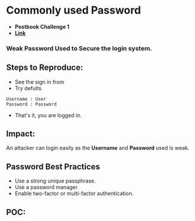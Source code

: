 # Commonly used Password

* **Postbook Challenge 1**
* **[Link](http://34.94.3.143/6ebb71d6f6/index.php?page=sign_in.php)**

### Weak Password Used to Secure the login system.

## Steps to Reproduce: 

- See the sign in from
- Try defults
```
Username : User
Password : Password
```
- That's it, you are logged in.

## Impact: 

An attacker can login easily as the **Username** and **Password** used is weak.

## Password Best Practices

- Use a strong unique passphrase.
- Use a password manager.
- Enable two-factor or multi-factor authentication.

## POC:
